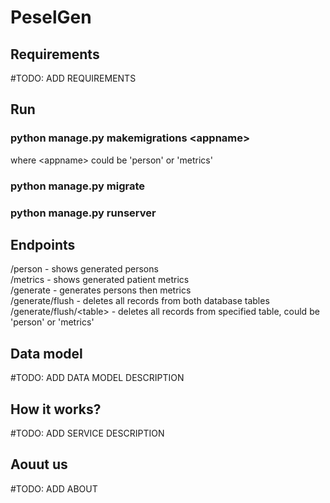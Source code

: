 # PeselGen

## Requirements 
#TODO: ADD REQUIREMENTS 

## Run  
### python manage.py makemigrations \<appname\>   
where \<appname\> could be 'person' or 'metrics'  
  
### python manage.py migrate  
### python manage.py runserver  

## Endpoints  
/person - shows generated persons  
/metrics - shows generated patient metrics  
/generate - generates persons then metrics  
/generate/flush - deletes all records from both database tables  
/generate/flush/\<table\> - deletes all records from specified table, could be 'person' or 'metrics'  
  
## Data model 
#TODO: ADD DATA MODEL DESCRIPTION 

## How it works?
#TODO: ADD SERVICE DESCRIPTION 

## Aouut us 
#TODO: ADD ABOUT 
